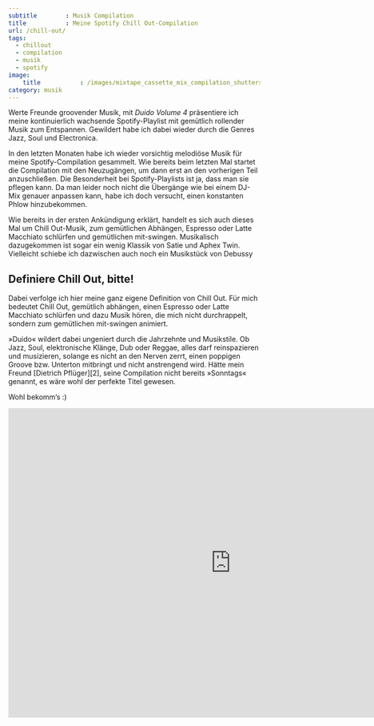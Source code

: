```yaml
---
subtitle        : Musik Compilation
title           : Meine Spotify Chill Out-Compilation
url: /chill-out/
tags:
  - chillout
  - compilation
  - musik
  - spotify
image:
    title           : /images/mixtape_cassette_mix_compilation_shutterstock_116798842.jpg
category: musik
---
```

Werte Freunde groovender Musik, mit *Duido Volume 4* präsentiere ich meine kontinuierlich wachsende Spotify-Playlist mit gemütlich rollender Musik zum Entspannen. Gewildert habe ich dabei wieder durch die Genres Jazz, Soul und Electronica.

In den letzten Monaten habe ich wieder vorsichtig melodiöse Musik für meine Spotify-Compilation gesammelt. Wie bereits beim letzten Mal startet die Compilation mit den Neuzugängen, um dann erst an den vorherigen Teil anzuschließen. Die Besonderheit bei Spotify-Playlists ist ja, dass man sie pflegen kann. Da man leider noch nicht die Übergänge wie bei einem DJ-Mix genauer anpassen kann, habe ich doch versucht, einen konstanten Phlow hinzubekommen.

Wie bereits in der ersten Ankündigung erklärt, handelt es sich auch dieses Mal um Chill Out-Musik, zum gemütlichen Abhängen, Espresso oder Latte Macchiato schlürfen und gemütlichen mit-swingen. Musikalisch dazugekommen ist sogar ein wenig Klassik von Satie und Aphex Twin. Vielleicht schiebe ich dazwischen auch noch ein Musikstück von Debussy

## Definiere Chill Out, bitte!

Dabei verfolge ich hier meine ganz eigene Definition von Chill Out. Für mich bedeutet Chill Out, gemütlich abhängen, einen Espresso oder Latte Macchiato schlürfen und dazu Musik hören, die mich nicht durchrappelt, sondern zum gemütlichen mit-swingen animiert.

»Duido« wildert dabei ungeniert durch die Jahrzehnte und Musikstile. Ob Jazz, Soul, elektronische Klänge, Dub oder Reggae, alles darf reinspazieren und musizieren, solange es nicht an den Nerven zerrt, einen poppigen Groove bzw. Unterton mitbringt und nicht anstrengend wird. Hätte mein Freund [Dietrich Pflüger][2], seine Compilation nicht bereits »Sonntags« genannt, es wäre wohl der perfekte Titel gewesen.

Wohl bekomm&#8217;s :)


<div class="flex-video"><iframe src="https://embed.spotify.com/?uri=spotify:user:1125181143:playlist:46Mby6j1U2A3F38pvDmpFm" width="889" height="620" frameborder="0" allowtransparency="true"></iframe></div><!-- /.flex-video -->
